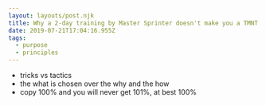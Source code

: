```yaml
---
layout: layouts/post.njk
title: Why a 2-day training by Master Sprinter doesn't make you a TMNT
date: 2019-07-21T17:04:16.955Z
tags:
  - purpose
  - principles
---
```

- tricks vs tactics
- the what is chosen over the why and the how
- copy 100% and you will never get 101%, at best 100%
